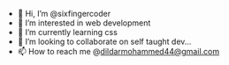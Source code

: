 - 👋 Hi, I’m @sixfingercoder
- 👀 I’m interested in web development
- 🌱 I’m currently learning css
- 💞️ I’m looking to collaborate on self taught dev...
- 📫 How to reach me @dildarmohammed44@gmail.com

<!---
sixfingercoder/sixfingercoder is a ✨ special ✨ repository because its `README.md` (this file) appears on your GitHub profile.
You can click the Preview link to take a look at your changes.
--->
